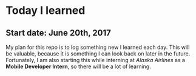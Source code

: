 # Today I learned
## Start date: June 20th, 2017
My plan for this repo is to log something new I learned each day.
This will be valuable, because it is something I can look back on
later in the future. Fortunately, I am also starting this while
interning at *Alaska Airlines* as a **Mobile Developer Intern**, so there
will be a lot of learning. 
